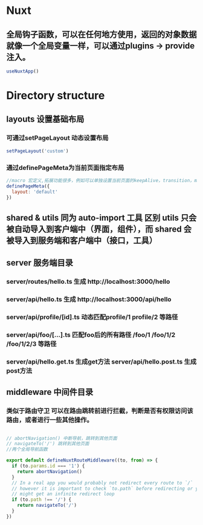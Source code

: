 # Nuxt

## 全局钩子函数，可以在任何地方使用，返回的对象数据就像一个全局变量一样，可以通过plugins -> provide 注入。
```js
useNuxtApp()
```

# Directory structure

## layouts 设置基础布局

###  可通过setPageLayout 动态设置布局
```js
setPageLayout('custom')
```
### 通过definePageMeta为当前页面指定布局
```js
//macro 宏定义,拓展功能很多，例如可以单独设置当前页面的keepAlive，transition，meta，加载页面等信息。
definePageMeta({
  layout: 'default'
})
```

## shared & utils 同为 auto-import 工具 区别 utils 只会被自动导入到客户端中（界面，组件），而 shared 会被导入到服务端和客户端中（接口，工具）

## server 服务端目录

###  server/routes/hello.ts  生成 http://localhost:3000/hello
###  server/api/hello.ts  生成 http://localhost:3000/api/hello
###  server/api/profile/[id].ts 动态匹配profile/1  profile/2 等路径
###  server/api/foo/[...].ts 匹配foo后的所有路径  /foo/1 /foo/1/2 /foo/1/2/3 等路径
###  server/api/hello.get.ts 生成get方法   server/api/hello.post.ts 生成post方法


## middleware 中间件目录

###  类似于路由守卫  可以在路由跳转前进行拦截，判断是否有权限访问该路由，或者进行一些其他操作。

```js

// abortNavigation() 中断导航，跳转到其他页面
// navigateTo('/') 跳转到其他页面
//两个全局导航函数

export default defineNuxtRouteMiddleware((to, from) => {
  if (to.params.id === '1') {
    return abortNavigation()
  }
  // In a real app you would probably not redirect every route to `/`
  // however it is important to check `to.path` before redirecting or you
  // might get an infinite redirect loop
  if (to.path !== '/') {
    return navigateTo('/')
  }
})
```